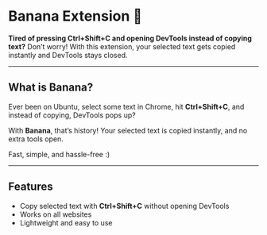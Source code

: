 # Banana Extension 🍌

**Tired of pressing Ctrl+Shift+C and opening DevTools instead of copying text?** Don’t worry! With this extension, your selected text gets copied instantly and DevTools stays closed.

---

## What is Banana?

Ever been on Ubuntu, select some text in Chrome, hit **Ctrl+Shift+C**, and instead of copying, DevTools pops up?  

With **Banana**, that’s history! Your selected text is copied instantly, and no extra tools open.  

Fast, simple, and hassle-free :)

---

## Features

- Copy selected text with **Ctrl+Shift+C** without opening DevTools  
- Works on all websites  
- Lightweight and easy to use